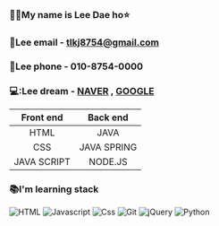 ### 👨‍🦲My name is Lee Dae ho:star:

### 📧Lee email - tlkj8754@gmail.com
### 📱Lee phone - 010-8754-0000
### 💻:Lee dream - [NAVER](www.naver.com) , [GOOGLE](www.google.com)

<!--talbe-->
|Front end|Back end|
|:--:|:--:|
|HTML|JAVA|
|CSS|JAVA SPRING|
|JAVA SCRIPT|NODE.JS|

### 📚I'm learning stack
![HTML](https://img.shields.io/badge/HTML-red)
![Javascript](https://img.shields.io/badge/Javascript-blue)
![Css](https://img.shields.io/badge/Css-yellow)
![Git](https://img.shields.io/badge/Git-aqua)
![jQuery](https://img.shields.io/badge/jQuery-navy)
![Python](https://img.shields.io/badge/Python-gray)

<!--
**leedaeho98/leedaeho98** is a ✨ _special_ ✨ repository because its `README.md` (this file) appears on your GitHub profile.


Here are some ideas to get you started:

- 🔭 I’m currently working on ...
- 🌱 I’m currently learning ...
- 👯 I’m looking to collaborate on ...
- 🤔 I’m looking for help with ...
- 💬 Ask me about ...
- 📫 How to reach me: ...
- 😄 Pronouns: ...
- ⚡ Fun fact: ...
-->
